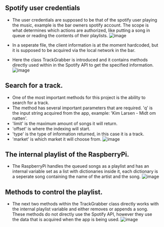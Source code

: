 ## Spotify user credentials
- The user credentials are supposed to be that of the spotify user playing the music, example is the bar owners spotify account. The scope is what determines which actions are authorized, like putting a song in queue or reading the contents of their playlists.
![image](https://user-images.githubusercontent.com/59559634/165117830-a2dadc04-c90c-4bb9-bee0-e4d5dfef8872.png)

- In a seperate file, the client information is at the moment hardcoded, but it is supposed to be acquired via the local network in the bar.

- Here the class TrackGrabber is introduced and it contains methods directly used within in the Spotify API to get the specified information.
![image](https://user-images.githubusercontent.com/59559634/165118488-6d04604f-64e3-4cd7-a9a3-9d7123fdc4d3.png)


## Search for a track.
- One of the most important methods for this project is the ability to search for a track.
- The method has several important parameters that are required. 'q' is the input string acquired from the app, example: 'Kim Larsen - Midt om natten'.
- 'limit' is the maximum amount of songs it will return.
- 'offset' is where the indexing will start.
- 'type' is the type of information returned, in this case it is a track.
- 'market' is which market it will choose from.
![image](https://user-images.githubusercontent.com/59559634/165119627-2a1ca4f1-bbbf-4489-af12-5e0250e4bdf6.png)


## The internal playlist of the RaspberryPi.
- The RaspberryPi handles the queued songs as a playlist and has an internal variable set as a list with dictionaries inside it, each dictionary is a seperate song containing the name of the artist and the song.
![image](https://user-images.githubusercontent.com/59559634/165120159-e8ba9454-b0d7-460d-bbf6-1bacde002f3f.png)


## Methods to control the playlist.
- The next two methods within the TrackGrabber class directly works with the internal playlist variable and either removes or appends a song. These methods do not directly use the Spotify API, however they use the data that is acquired when the app is being used.
![image](https://user-images.githubusercontent.com/59559634/165120427-ea21a4bf-b04e-4da6-9e1b-45e4657f8ba7.png)

